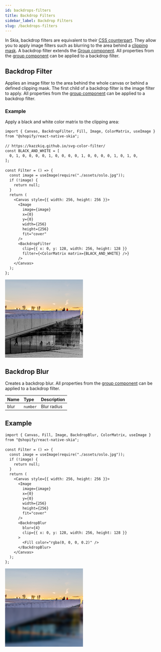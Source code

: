 ```yaml
---
id: backdrops-filters
title: Backdrop Filters
sidebar_label: Backdrop Filters
slug: /backdrops-filters
---
```


In Skia, backdrop filters are equivalent to their [CSS counterpart](https://developer.mozilla.org/en-US/docs/Web/CSS/backdrop-filter). They allow you to apply image filters such as blurring to the area behind a [clipping mask](/docs/group#clipping-operations). A backdrop filter extends the [Group component](/docs/group#clipping-operations). All properties from the [group component](/docs/group) can be applied to a backdrop filter.

## Backdrop Filter
Applies an image filter to the area behind the whole canvas or behind a defined clipping mask. The first child of a backdrop filter is the image filter to apply. All properties from the [group component](/docs/group) can be applied to a backdrop filter.

### Example

Apply a black and white color matrix to the clipping area:

```tsx twoslash
import { Canvas, BackdropFilter, Fill, Image, ColorMatrix, useImage } from "@shopify/react-native-skia";

// https://kazzkiq.github.io/svg-color-filter/
const BLACK_AND_WHITE = [
  0, 1, 0, 0, 0, 0, 1, 0, 0, 0, 0, 1, 0, 0, 0, 0, 1, 0, 1, 0,
];

const Filter = () => {
  const image = useImage(require("./assets/oslo.jpg"));
  if (!image) {
    return null;
  }
  return (
    <Canvas style={{ width: 256, height: 256 }}>
      <Image
        image={image}
        x={0}
        y={0}
        width={256}
        height={256}
        fit="cover"
      />
      <BackdropFilter
        clip={{ x: 0, y: 128, width: 256, height: 128 }}
        filter={<ColorMatrix matrix={BLACK_AND_WHITE} />}
      />
    </Canvas>
  );
};
```

![BackdropBlur](assets/backdrop-filters/filter.png)

## Backdrop Blur

Creates a backdrop blur. All properties from the [group component](/docs/group) can be applied to a backdrop filter.

| Name      | Type                |  Description                                             |
|:----------|:--------------------|:---------------------------------------------------------|
| blur      | `number`            | Blur radius                                              |

## Example

```tsx twoslash
import { Canvas, Fill, Image, BackdropBlur, ColorMatrix, useImage } from "@shopify/react-native-skia";

const Filter = () => {
  const image = useImage(require("./assets/oslo.jpg"));
  if (!image) {
    return null;
  }
  return (
    <Canvas style={{ width: 256, height: 256 }}>
      <Image
        image={image}
        x={0}
        y={0}
        width={256}
        height={256}
        fit="cover"
      />
      <BackdropBlur
        blur={4}
        clip={{ x: 0, y: 128, width: 256, height: 128 }}
      >
        <Fill color="rgba(0, 0, 0, 0.2)" />
      </BackdropBlur>
    </Canvas>
  );
};
```

![BackdropBlur](assets/backdrop-filters/blur.png)
